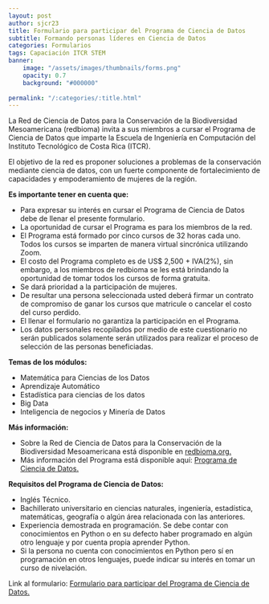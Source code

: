 ```yaml
---
layout: post
author: sjcr23
title: Formulario para participar del Programa de Ciencia de Datos
subtitle: Formando personas líderes en Ciencia de Datos
categories: Formularios
tags: Capaciación ITCR STEM
banner: 
    image: "/assets/images/thumbnails/forms.png"
    opacity: 0.7
    background: "#000000"
    
permalink: "/:categories/:title.html"
---
```


La Red de Ciencia de Datos para la Conservación de la Biodiversidad Mesoamericana (redbioma) invita a sus miembros a cursar el Programa de Ciencia de Datos que imparte la Escuela de Ingeniería en Computación del Instituto Tecnológico de Costa Rica (ITCR).

El objetivo de la red es proponer soluciones a problemas de la conservación mediante ciencia de datos, con un fuerte componente de fortalecimiento de capacidades y empoderamiento de mujeres de la región.

**Es importante tener en cuenta que:**

- Para expresar su interés en cursar el Programa de Ciencia de Datos debe de llenar el presente formulario.
- La oportunidad de cursar el Programa es para los miembros de la red.
- El Programa está formado por cinco cursos de 32 horas cada uno. Todos los cursos se imparten de manera virtual sincrónica utilizando Zoom.
- El costo del Programa completo es de US$ 2,500 + IVA(2%), sin embargo, a los miembros de redbioma se les está brindando la oportunidad de tomar todos los cursos de forma gratuita.
- Se dará prioridad a la participación de mujeres.
- De resultar una persona seleccionada usted deberá firmar un contrato de compromiso de ganar los cursos que matricule o cancelar el costo del curso perdido.
- El llenar el formulario no garantiza la participación en el Programa.
- Los datos personales recopilados por medio de este cuestionario no serán publicados solamente serán utilizados para realizar el proceso de selección de las personas beneficiadas.
  
**Temas de los módulos:**

- Matemática para Ciencias de los Datos
- Aprendizaje Automático
- Estadística para ciencias de los datos
- Big Data
- Inteligencia de negocios y Minería de Datos

**Más información:**

- Sobre la Red de Ciencia de Datos para la Conservación de la Biodiversidad Mesoamericana está disponible en [redbioma.org.](https://redbioma.github.io)
- Más información del Programa está disponible aquí: [Programa de Ciencia de Datos.](https://www.tec.ac.cr/fundatec/programa-ciencias-datos-escuela-computacion)

**Requisitos del Programa de Ciencia de Datos:**

- Inglés Técnico.
- Bachillerato universitario en ciencias naturales, ingeniería, estadística, matemáticas, geografía o algún área relacionada con las anteriores.
- Experiencia demostrada en programación. Se debe contar con conocimientos en Python o en su defecto haber programado en algún otro lenguaje y por cuenta propia aprender Python.
- Si la persona no cuenta con conocimientos en Python pero sí en programación en otros lenguajes, puede indicar su interés en tomar un curso de nivelación.

Link al formulario: [Formulario para participar del Programa de Ciencia de Datos.](https://forms.gle/ebEFYhef4QAraR6E9)